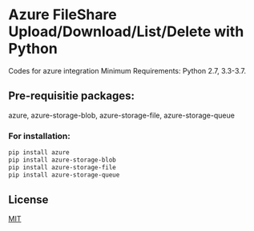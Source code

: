 # Azure FileShare Upload/Download/List/Delete with Python
Codes for azure integration
Minimum Requirements: Python 2.7, 3.3-3.7.

## Pre-requisitie packages: 
azure, azure-storage-blob, azure-storage-file, azure-storage-queue


### For installation: 
```bash
pip install azure
pip install azure-storage-blob
pip install azure-storage-file
pip install azure-storage-queue
```

## License
[MIT](https://choosealicense.com/licenses/mit/)

